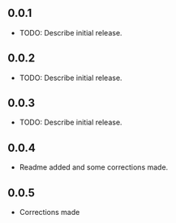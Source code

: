 ## 0.0.1

* TODO: Describe initial release.

## 0.0.2

* TODO: Describe initial release.

## 0.0.3

* TODO: Describe initial release.

## 0.0.4

* Readme added and some corrections made.

## 0.0.5

* Corrections made
